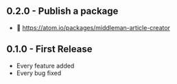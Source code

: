 ## 0.2.0 - Publish a package

* :sushi: https://atom.io/packages/middleman-article-creator

## 0.1.0 - First Release

* Every feature added
* Every bug fixed
